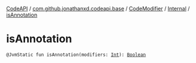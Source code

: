 [CodeAPI](../../../index.md) / [com.github.jonathanxd.codeapi.base](../../index.md) / [CodeModifier](../index.md) / [Internal](index.md) / [isAnnotation](.)

# isAnnotation

`@JvmStatic fun isAnnotation(modifiers: `[`Int`](https://kotlinlang.org/api/latest/jvm/stdlib/kotlin/-int/index.html)`): `[`Boolean`](https://kotlinlang.org/api/latest/jvm/stdlib/kotlin/-boolean/index.html)